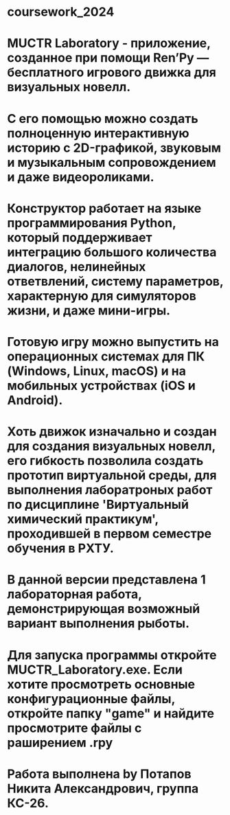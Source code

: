 # coursework_2024
# 
# MUCTR Laboratory -  приложение, созданное при помощи Ren’Py — бесплатного игрового движка для визуальных новелл. 
# С его помощью можно создать полноценную интерактивную историю с 2D-графикой, звуковым и музыкальным сопровождением и даже видеороликами.
# Конструктор работает на языке программирования Python, который поддерживает интеграцию большого количества диалогов, нелинейных ответвлений, систему параметров, характерную для симуляторов жизни, и даже мини-игры.
# Готовую игру можно выпустить на операционных системах для ПК (Windows, Linux, macOS) и на мобильных устройствах (iOS и Android).
# 
# Хоть движок изначально и создан для создания визуальных новелл, его гибкость позволила создать прототип виртуальной среды, для выполнения лаборатроных работ по дисциплине 'Виртуальный химический практикум', проходившей в первом семестре обучения в РХТУ.
# В данной версии представлена 1 лабораторная работа, демонстрирующая возможный вариант выполнения рыботы.
# 
# Для запуска программы откройте MUCTR_Laboratory.exe. Если хотите просмотреть основные конфигурационные файлы, откройте папку "game" и найдите просмотрите файлы с раширением .rpy
# 
# Работа выполнена by Потапов Никита Александрович, группа КС-26.
